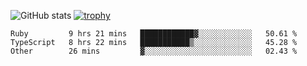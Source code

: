 ![GitHub stats](https://github-readme-stats.vercel.app/api?username=ksk001100&show_icons=true&theme=tokyonight)
[![trophy](https://github-profile-trophy.vercel.app/?username=ksk001100&theme=onedark)](https://github.com/ryo-ma/github-profile-trophy)

<!--START_SECTION:waka-->

```text
Ruby         9 hrs 21 mins   ████████████▓░░░░░░░░░░░░   50.61 %
TypeScript   8 hrs 22 mins   ███████████▒░░░░░░░░░░░░░   45.28 %
Other        26 mins         ▓░░░░░░░░░░░░░░░░░░░░░░░░   02.43 %
```

<!--END_SECTION:waka-->
